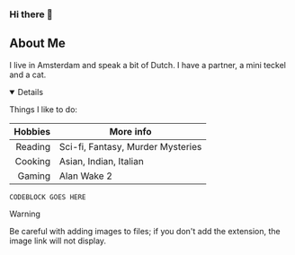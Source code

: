 ### Hi there 👋

## About Me

I live in Amsterdam and speak a bit of Dutch. I have a partner, a mini teckel and a cat. 

<details open>

  Things I like to do:
  
  
| Hobbies | More info |
|-----:|---------------|
|     Reading| Sci-fi, Fantasy, Murder Mysteries               |
|     Cooking| Asian, Indian, Italian             |
|     Gaming| Alan Wake 2               |

</details> 

```
CODEBLOCK GOES HERE
```

> [!WARNING] 
> Be careful with adding images to files; if you don't add the extension, the image link will not display.

<!--
<picture>
 <img alt="Sean Huck headshot" src="https://share.icloud.com/photos/0b2pRBZ3irCnyvy7kD3tfSuFQ">
</picture>

[!WARNING] 

If the URL above is not properly formatted, it will not display. 


<!--
**sphuck/sphuck** is a ✨ _special_ ✨ repository because its `README.md` (this file) appears on your GitHub profile.

Here are some ideas to get you started:

- 🔭 I’m currently working on ...
- 🌱 I’m currently learning ...
- 👯 I’m looking to collaborate on ...
- 🤔 I’m looking for help with ...
- 💬 Ask me about ...
- 📫 How to reach me: ...
- 😄 Pronouns: ...
- ⚡ Fun fact: ...
-->
